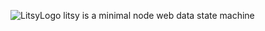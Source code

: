 ![LitsyLogo](https://sfo2.digitaloceanspaces.com/modev/litsy/litsylogo.png)
litsy is a minimal node web data state machine
